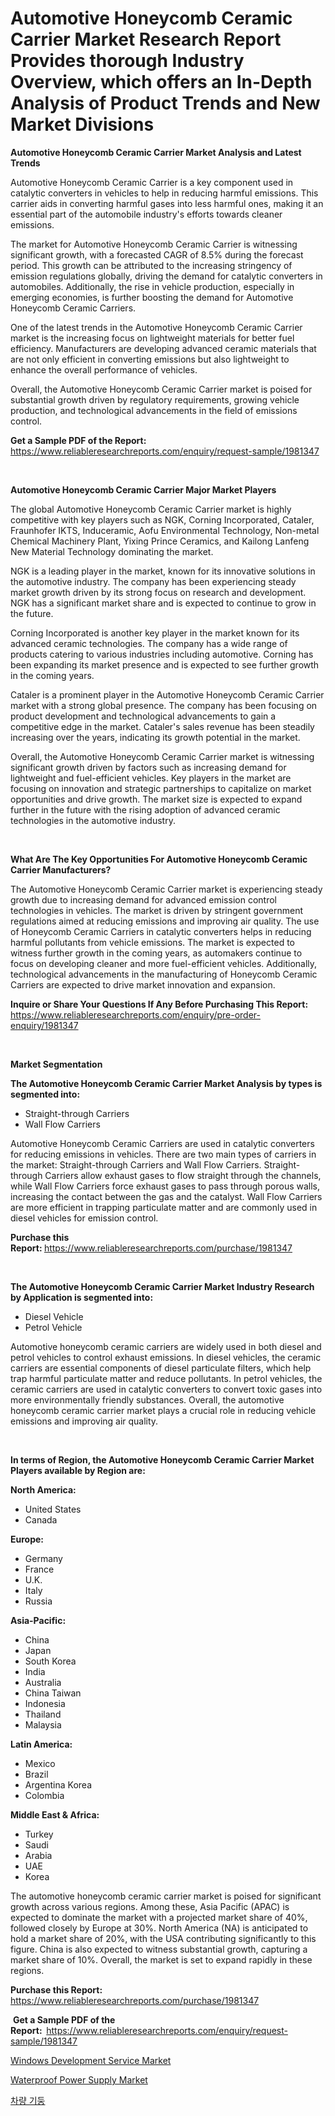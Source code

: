 <p><h1>Automotive Honeycomb Ceramic Carrier Market Research Report Provides thorough Industry Overview, which offers an In-Depth Analysis of Product Trends and New Market Divisions</h1></p><p><strong>Automotive Honeycomb Ceramic Carrier Market Analysis and Latest Trends</strong></p>
<p><p>Automotive Honeycomb Ceramic Carrier is a key component used in catalytic converters in vehicles to help in reducing harmful emissions. This carrier aids in converting harmful gases into less harmful ones, making it an essential part of the automobile industry's efforts towards cleaner emissions.</p><p>The market for Automotive Honeycomb Ceramic Carrier is witnessing significant growth, with a forecasted CAGR of 8.5% during the forecast period. This growth can be attributed to the increasing stringency of emission regulations globally, driving the demand for catalytic converters in automobiles. Additionally, the rise in vehicle production, especially in emerging economies, is further boosting the demand for Automotive Honeycomb Ceramic Carriers.</p><p>One of the latest trends in the Automotive Honeycomb Ceramic Carrier market is the increasing focus on lightweight materials for better fuel efficiency. Manufacturers are developing advanced ceramic materials that are not only efficient in converting emissions but also lightweight to enhance the overall performance of vehicles.</p><p>Overall, the Automotive Honeycomb Ceramic Carrier market is poised for substantial growth driven by regulatory requirements, growing vehicle production, and technological advancements in the field of emissions control.</p></p>
<p><strong>Get a Sample PDF of the Report:&nbsp;</strong> <a href="https://www.reliableresearchreports.com/enquiry/request-sample/1981347">https://www.reliableresearchreports.com/enquiry/request-sample/1981347</a></p>
<p>&nbsp;</p>
<p><strong>Automotive Honeycomb Ceramic Carrier Major Market Players</strong></p>
<p><p>The global Automotive Honeycomb Ceramic Carrier market is highly competitive with key players such as NGK, Corning Incorporated, Cataler, Fraunhofer IKTS, Induceramic, Aofu Environmental Technology, Non-metal Chemical Machinery Plant, Yixing Prince Ceramics, and Kailong Lanfeng New Material Technology dominating the market.</p><p>NGK is a leading player in the market, known for its innovative solutions in the automotive industry. The company has been experiencing steady market growth driven by its strong focus on research and development. NGK has a significant market share and is expected to continue to grow in the future.</p><p>Corning Incorporated is another key player in the market known for its advanced ceramic technologies. The company has a wide range of products catering to various industries including automotive. Corning has been expanding its market presence and is expected to see further growth in the coming years.</p><p>Cataler is a prominent player in the Automotive Honeycomb Ceramic Carrier market with a strong global presence. The company has been focusing on product development and technological advancements to gain a competitive edge in the market. Cataler's sales revenue has been steadily increasing over the years, indicating its growth potential in the market.</p><p>Overall, the Automotive Honeycomb Ceramic Carrier market is witnessing significant growth driven by factors such as increasing demand for lightweight and fuel-efficient vehicles. Key players in the market are focusing on innovation and strategic partnerships to capitalize on market opportunities and drive growth. The market size is expected to expand further in the future with the rising adoption of advanced ceramic technologies in the automotive industry.</p></p>
<p>&nbsp;</p>
<p><strong>What Are The Key Opportunities For Automotive Honeycomb Ceramic Carrier Manufacturers?</strong></p>
<p><p>The Automotive Honeycomb Ceramic Carrier market is experiencing steady growth due to increasing demand for advanced emission control technologies in vehicles. The market is driven by stringent government regulations aimed at reducing emissions and improving air quality. The use of Honeycomb Ceramic Carriers in catalytic converters helps in reducing harmful pollutants from vehicle emissions. The market is expected to witness further growth in the coming years, as automakers continue to focus on developing cleaner and more fuel-efficient vehicles. Additionally, technological advancements in the manufacturing of Honeycomb Ceramic Carriers are expected to drive market innovation and expansion.</p></p>
<p><strong>Inquire or Share Your Questions If Any Before Purchasing This Report:</strong> <a href="https://www.reliableresearchreports.com/enquiry/pre-order-enquiry/1981347">https://www.reliableresearchreports.com/enquiry/pre-order-enquiry/1981347</a></p>
<p>&nbsp;</p>
<p><strong>Market Segmentation</strong></p>
<p><strong>The Automotive Honeycomb Ceramic Carrier Market Analysis by types is segmented into:</strong></p>
<p><ul><li>Straight-through Carriers</li><li>Wall Flow Carriers</li></ul></p>
<p><p>Automotive Honeycomb Ceramic Carriers are used in catalytic converters for reducing emissions in vehicles. There are two main types of carriers in the market: Straight-through Carriers and Wall Flow Carriers. Straight-through Carriers allow exhaust gases to flow straight through the channels, while Wall Flow Carriers force exhaust gases to pass through porous walls, increasing the contact between the gas and the catalyst. Wall Flow Carriers are more efficient in trapping particulate matter and are commonly used in diesel vehicles for emission control.</p></p>
<p><strong>Purchase this Report:&nbsp;</strong><a href="https://www.reliableresearchreports.com/purchase/1981347">https://www.reliableresearchreports.com/purchase/1981347</a></p>
<p>&nbsp;</p>
<p><strong>The Automotive Honeycomb Ceramic Carrier Market Industry Research by Application is segmented into:</strong></p>
<p><ul><li>Diesel Vehicle</li><li>Petrol Vehicle</li></ul></p>
<p><p>Automotive honeycomb ceramic carriers are widely used in both diesel and petrol vehicles to control exhaust emissions. In diesel vehicles, the ceramic carriers are essential components of diesel particulate filters, which help trap harmful particulate matter and reduce pollutants. In petrol vehicles, the ceramic carriers are used in catalytic converters to convert toxic gases into more environmentally friendly substances. Overall, the automotive honeycomb ceramic carrier market plays a crucial role in reducing vehicle emissions and improving air quality.</p></p>
<p>&nbsp;</p>
<p><strong>In terms of Region, the Automotive Honeycomb Ceramic Carrier Market Players available by Region are:</strong></p>
<p>
    <p> <strong> North America: </strong>
        <ul>
            <li>United States</li>
            <li>Canada</li>
        </ul>
        </p> 
    <p> <strong> Europe: </strong>
        <ul>
            <li>Germany</li>
            <li>France</li>
            <li>U.K.</li>
            <li>Italy</li>
            <li>Russia</li>
        </ul>
        </p> 
    <p> <strong> Asia-Pacific: </strong>
        <ul>
            <li>China</li>
            <li>Japan</li>
            <li>South Korea</li>
            <li>India</li>
            <li>Australia</li>
            <li>China Taiwan</li>
            <li>Indonesia</li>
            <li>Thailand</li>
            <li>Malaysia</li>
        </ul>
        </p> 
    <p> <strong> Latin America: </strong>
        <ul>
            <li>Mexico</li>
            <li>Brazil</li>
            <li>Argentina Korea</li>
            <li>Colombia</li>
        </ul>
        </p> 
    <p> <strong> Middle East & Africa: </strong>
        <ul>
            <li>Turkey</li>
            <li>Saudi</li>
            <li>Arabia</li>
            <li>UAE</li>
            <li>Korea</li>
        </ul>
    </p>
    </p>
<p><p>The automotive honeycomb ceramic carrier market is poised for significant growth across various regions. Among these, Asia Pacific (APAC) is expected to dominate the market with a projected market share of 40%, followed closely by Europe at 30%. North America (NA) is anticipated to hold a market share of 20%, with the USA contributing significantly to this figure. China is also expected to witness substantial growth, capturing a market share of 10%. Overall, the market is set to expand rapidly in these regions.</p></p>
<p><strong>Purchase this Report: </strong><a href="https://www.reliableresearchreports.com/purchase/1981347">https://www.reliableresearchreports.com/purchase/1981347</a></p>
<p>&nbsp;<strong>Get a Sample PDF of the Report:&nbsp;&nbsp;</strong><a href="https://www.reliableresearchreports.com/enquiry/request-sample/1981347">https://www.reliableresearchreports.com/enquiry/request-sample/1981347</a></p>
<p><strong></strong></p>
<p><p><a href="https://view.publitas.com/reportprime-1/windows-development-service-market-dynamics-2023-2030-also-about-its-market-trends-projections-and-opportunities/">Windows Development Service Market</a></p><p><a href="https://view.publitas.com/reportprime-1/waterproof-power-supply-market-size-market-trends-and-growth-outlook-forecasted-for-period-from-2023-to-2030/">Waterproof Power Supply Market</a></p><p><a href="https://medium.com/@mosesspinka1914/%EC%B0%A8%EB%9F%89-%ED%94%BC%EB%9D%BC%EB%AF%B8%EB%93%9C-%EC%8B%9C%EC%9E%A5-%EC%A1%B0%EC%82%AC-%EB%B3%B4%EA%B3%A0%EC%84%9C-2024%EB%85%84%EB%B6%80%ED%84%B0-2031%EB%85%84%EA%B9%8C%EC%A7%80%EC%9D%98-%EC%97%AD%EC%82%AC-%EB%B0%8F-%EC%98%88%EC%B8%A1-1289b3063922">차량 기둥</a></p></p>